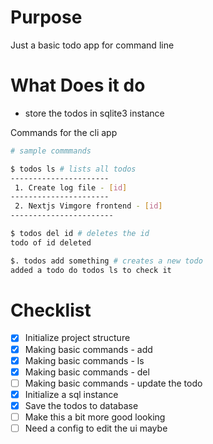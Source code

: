# Purpose

Just a basic todo app for command line

# What Does it do

- store the todos in sqlite3 instance

Commands for the cli app

```bash
# sample commmands

$ todos ls # lists all todos
----------------------
 1. Create log file - [id]
----------------------
 2. Nextjs Vimgore frontend - [id]
-----------------------

$ todos del id # deletes the id
todo of id deleted

$. todos add something # creates a new todo
added a todo do todos ls to check it

```

# Checklist

- [x] Initialize project structure
- [x] Making basic commands - add
- [x] Making basic commands - ls
- [x] Making basic commands - del
- [ ] Making basic commands - update the todo
- [x] Initialize a sql instance
- [x] Save the todos to database
- [ ] Make this a bit more good looking
- [ ] Need a config to edit the ui maybe
